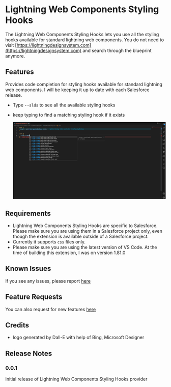 # Lightning Web Components Styling Hooks

The Lightning Web Components Styling Hooks lets you use all the styling hooks available for standard lightning web components. You do not need to visit [https://lightningdesignsystem.com](https://lightningdesignsystem.com) and search through the blueprint anymore.

## Features

Provides code completion for styling hooks available for standard lightning web components. I will be keeping it up to date with each Salesforce release.

- Type `--slds` to see all the available styling hooks
- keep typing to find a matching styling hook if it exists

  ![Screenshot](screenshot.png)

## Requirements

- Lightning Web Components Styling Hooks are specific to Salesforce. Please make sure you are using them in a Salesforce project only, even though the extension is available outside of a Salesforce project.
- Currently it supports `css` files only.
- Please make sure you are using the latest version of VS Code. At the time of building this extension, I was on version 1.81.0

## Known Issues

If you see any issues, please report [here](https://github.com/ashis-kumar-dev/lightning-web-components-styling-hooks/issues)

## Feature Requests

You can also request for new features [here](https://github.com/ashis-kumar-dev/lightning-web-components-styling-hooks/issues)

## Credits

- logo generated by Dall-E with help of Bing, Microsoft Designer

## Release Notes

### 0.0.1

Initial release of Lightning Web Components Styling Hooks provider
